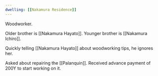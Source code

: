 ```yaml
---
dwelling: [[Nakamura Residence]]
---
```


Woodworker.

Older brother is [[Nakamura Hayato]].
Younger brother is [[Nakamura Ichiro]].

Quickly telling [[Nakamura Hayato]] about woodworking tips, he ignores her.

Asked about repairing the [[Palanquin]].
Received advance payment of 200Y to start working on it.